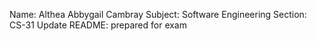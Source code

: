Name: Althea Abbygail Cambray
Subject: Software Engineering
Section: CS-31
Update README: prepared for exam
